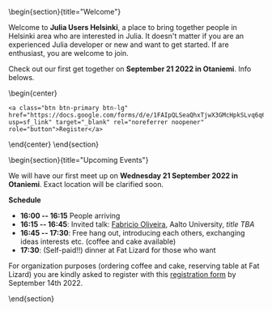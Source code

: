 <!-- =============================
     ABOUT
    ============================== -->

\begin{section}{title="Welcome"}

Welcome to **Julia Users Helsinki**, a place to bring together people in Helsinki area who are interested in Julia. It doesn't matter if you are an experienced Julia developer or new and want to get started. If are enthusiast, you are welcome to join.

Check out our first get together on **September 21 2022 in Otaniemi**. Info belows.

\begin{center}
~~~
<a class="btn btn-primary btn-lg" href="https://docs.google.com/forms/d/e/1FAIpQLSeaQhxTjwX3GMcHpkSLvq6q6dp68TRWssinDR6A3mobnysEJg/viewform?usp=sf_link" target="_blank" rel="noreferrer noopener" role="button">Register</a>
~~~
\end{center}
\end{section}


<!-- ==============================
     GETTING STARTED
     ============================== -->
\begin{section}{title="Upcoming Events"}

We will have our first meet up on **Wednesday 21 September 2022 in Otaniemi**. Exact location will be clarified soon.

**Schedule**

- **16:00 -- 16:15** People arriving
- **16:15 -- 16:45**: Invited talk: [Fabricio Oliveira](https://www.aalto.fi/fi/ihmiset/fabricio-oliveira), Aalto University, *title TBA*
- **16:45 -- 17:30**: Free hang out, introducing each others, exchanging ideas interests etc. (coffee and cake available)
- **17:30**: (Self-paid!!) dinner at Fat Lizard for those who want

For organization purposes (ordering coffee and cake, reserving table at Fat Lizard) you are kindly asked to register with this [registration form](https://docs.google.com/forms/d/e/1FAIpQLSeaQhxTjwX3GMcHpkSLvq6q6dp68TRWssinDR6A3mobnysEJg/viewform?usp=sf_link) by September 14th 2022.

\end{section}
